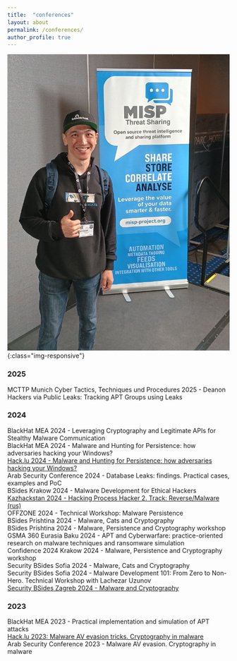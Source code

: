 ```yaml
---
title:  "conferences"
layout: about
permalink: /conferences/
author_profile: true
---
```


![conferences](/assets/images/conferences.jpg){:class="img-responsive"}      

### 2025

MCTTP Munich Cyber Tactics, Techniques und Procedures 2025 - Deanon Hackers via Public Leaks: Tracking APT Groups using Leaks       

### 2024

BlackHat MEA 2024 - Leveraging Cryptography and Legitimate APIs for Stealthy Malware Communication     
BlackHat MEA 2024 - Malware and Hunting for Persistence: how adversaries hacking your Windows?     
[Hack.lu 2024 - Malware and Hunting for Persistence: how adversaries hacking your Windows?](https://youtu.be/gW8v270HjxI?si=Kp8kMuhOmTiFAJYC)      
Arab Security Conference 2024 - Database Leaks: findings. Practical cases, examples and PoC     
BSides Krakow 2024 - Malware Development for Ethical Hackers     
[Kazhackstan 2024 - Hacking Process Hacker 2. Track: Reverse/Malware (rus)](https://www.youtube.com/watch?v=eN7qulPzA-I&list=PL6yKM2nb4YL2v-0P7GHXyfps46g1OQoTu&index=25)     
OFFZONE 2024 - Technical Workshop: Malware Persistence    
BSides Prishtina 2024 - Malware, Cats and Cryptography      
BSides Prishtina 2024 - Malware, Persistence and Cryptography workshop     
GSMA 360 Eurasia Baku 2024 - APT and Cyberwarfare: practice-oriented research on malware techniques and
ransomware simulation      
Confidence 2024 Krakow 2024 - Malware, Persistence and Cryptography workshop     
Security BSides Sofia 2024 - Malware, Cats and Cryptography     
Security BSides Sofia 2024 - Malware Development 101: From Zero to Non-Hero. Technical Workshop with Lachezar Uzunov      
[Security BSides Zagreb 2024 - Malware and Cryptography](https://youtu.be/iW6nuz1sztA?si=pCDXrFJ3O2kfgEkV)      

### 2023

BlackHat MEA 2023 - Practical implementation and simulation of APT attacks       
[Hack.lu 2023: Malware AV evasion tricks. Cryptography in malware](https://www.youtube.com/watch?v=0Xa4E4ZpX2E)     
Arab Security Conference 2023 - Malware AV evasion. Cryptography in malware      